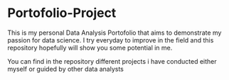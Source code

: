 # Portofolio-Project
This is my personal Data Analysis Portofolio that aims to demonstrate my passion for data science. I try everyday to improve in the field and this repository hopefully will show you some potential in me.

You can find in the repository different projects i have conducted either myself or guided by other data analysts
